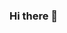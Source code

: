 ### Hi there 👋

<!--
**Varsshitha/varsshitha** is a ✨ _special_ ✨ repository because its `README.md` (this file) appears on your GitHub profile.

Here are some ideas to get you started:

- 🔭 I’m currently working on masters program 
- 🌱 I’m currently learning Applied computer Science
- 👯 I’m looking to collaborate on ...gaining knowledge
- 🤔 I’m looking for help with ... subject guidence
- 💬 Ask me about my intrests
- 📫 How to reach me: mail S559892@nwmissouri.edu
- ⚡ Fun fact: ...I do everything and nothing
